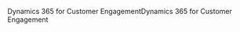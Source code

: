 <span data-ttu-id="170e2-101">Dynamics 365 for Customer Engagement</span><span class="sxs-lookup"><span data-stu-id="170e2-101">Dynamics 365 for Customer Engagement</span></span>
